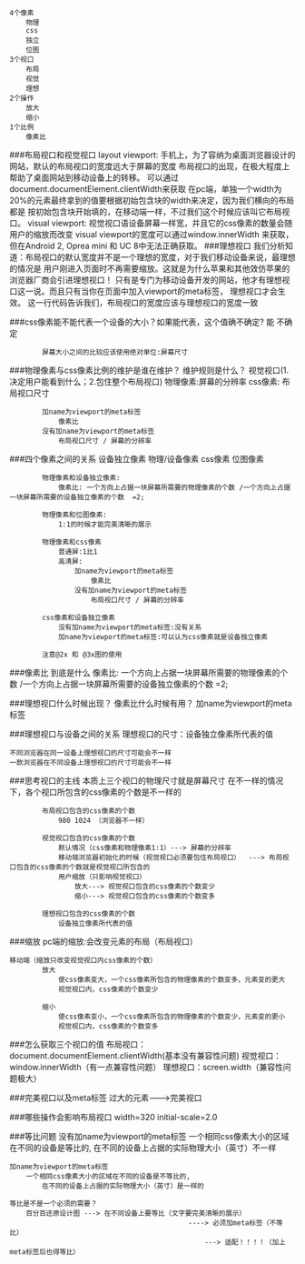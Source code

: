 	4个像素
		物理
		css
		独立
		位图
	3个视口
		布局
		视觉
		理想
	2个操作
		放大
		缩小
	1个比例
		像素比
###布局视口和视觉视口
	layout viewport:
			手机上，为了容纳为桌面浏览器设计的网站，默认的布局视口的宽度远大于屏幕的宽度
			布局视口的出现，在极大程度上帮助了桌面网站到移动设备上的转移。
			可以通过document.documentElement.clientWidth来获取 
				在pc端，单独一个width为20%的元素最终拿到的值要根据初始包含块的width来决定，因为我们横向的布局都是
			按初始包含块开始填的，在移动端一样，不过我们这个时候应该叫它布局视口。
	visual viewport:
			视觉视口语设备屏幕一样宽，并且它的css像素的数量会随用户的缩放而改变
			visual viewport的宽度可以通过window.innerWidth 来获取，
					但在Android 2, Oprea mini 和 UC 8中无法正确获取。
###理想视口
	我们分析知道：布局视口的默认宽度并不是一个理想的宽度，对于我们移动设备来说，最理想的情况是
	用户刚进入页面时不再需要缩放。这就是为什么苹果和其他效仿苹果的浏览器厂商会引进理想视口！
	只有是专门为移动设备开发的网站，他才有理想视口这一说。而且只有当你在页面中加入viewport的meta标签，
	理想视口才会生效。
	<meta name="viewport" content="width=device-width" />
	这一行代码告诉我们，布局视口的宽度应该与理想视口的宽度一致
	
###css像素能不能代表一个设备的大小？如果能代表，这个值确不确定?
			能				不确定
			
			屏幕大小之间的比较应该使用绝对单位:屏幕尺寸
		
###物理像素与css像素比例的维护是谁在维护？  维护规则是什么？
			视觉视口(1.决定用户能看到什么；2.包住整个布局视口)
				物理像素:屏幕的分辨率
				css像素: 布局视口尺寸
			
			加name为viewport的meta标签
				像素比
			没有加name为viewport的meta标签
				布局视口尺寸 / 屏幕的分辨率
			
###四个像素之间的关系
			设备独立像素
			物理/设备像素
			css像素
			位图像素
			
			物理像素和设备独立像素:
				像素比: 一个方向上占据一块屏幕所需要的物理像素的个数 /一个方向上占据一块屏幕所需要的设备独立像素的个数  =2;
			
			物理像素和位图像素:
				1:1的时候才能完美清晰的展示
			
			物理像素和css像素
				普通屏:1比1
				高清屏: 
					加name为viewport的meta标签
						像素比
					没有加name为viewport的meta标签
						布局视口尺寸 / 屏幕的分辨率
			
			css像素和设备独立像素
				没有加name为viewport的meta标签:没有关系
				加name为viewport的meta标签:可以认为css像素就是设备独立像素
				
			注意@2x 和 @3x图的使用
				
		
###像素比 到底是什么
	像素比: 一个方向上占据一块屏幕所需要的物理像素的个数 /一个方向上占据一块屏幕所需要的设备独立像素的个数  =2;

###理想视口什么时候出现？ 像素比什么时候有用？
	加name为viewport的meta标签			
	
###理想视口与设备之间的关系
	理想视口的尺寸：设备独立像素所代表的值
	
	不同浏览器在同一设备上理想视口的尺寸可能会不一样
	一款浏览器在不同设备上理想视口的尺寸可能会不一样

###思考视口的主线
		本质上三个视口的物理尺寸就是屏幕尺寸
			在不一样的情况下，各个视口所包含的css像素的个数是不一样的
			
			布局视口包含的css像素的个数
				980 1024 （浏览器不一样）
			
			视觉视口包含的css像素的个数
				默认情况（css像素和物理像素1:1）---> 屏幕的分辨率
				移动端浏览器初始化的时候（视觉视口必须要包住布局视口）  ---> 布局视口包含的css像素的个数就是视觉视口所包含的
				用户缩放（只影响视觉视口）
					放大---> 视觉视口包含的css像素的个数变少
					缩小---> 视觉视口包含的css像素的个数变多
			
			理想视口包含的css像素的个数
				设备独立像素所代表的值

###缩放
	pc端的缩放:会改变元素的布局（布局视口）

	移动端（缩放只改变视觉视口内css像素的个数）
			放大
				使css像素变大，一个css像素所包含的物理像素的个数变多，元素变的更大
				视觉视口内，css像素的个数变少
			
			缩小
				使css像素变小，一个css像素所包含的物理像素的个数变少，元素变的更小
				视觉视口内，css像素的个数变多


###怎么获取三个视口的值
	布局视口：document.documentElement.clientWidth(基本没有兼容性问题)
	视觉视口：window.innerWidth（有一点兼容性问题）
	理想视口：screen.width（兼容性问题极大）
	
###完美视口以及meta标签
	过大的元素--->完美视口
		<meta name="viewport" content="width=device-width,initial-scale=1.0"  />
		
###哪些操作会影响布局视口
	width=320
	initial-scale=2.0

###等比问题
	没有加name为viewport的meta标签
		一个相同css像素大小的区域在不同的设备是等比的,
				在不同的设备上占据的实际物理大小（英寸）不一样
	
	加name为viewport的meta标签
		一个相同css像素大小的区域在不同的设备是不等比的,
			在不同的设备上占据的实际物理大小（英寸）是一样的
			
	等比是不是一个必须的需要？
		百分百还原设计图 ---> 在不同设备上要等比（文字要完美清晰的展示）
												----> 必须加meta标签（不等比）
													---> 适配！！！！（加上meta标签后也得等比）		
	


		

				
	

		
		